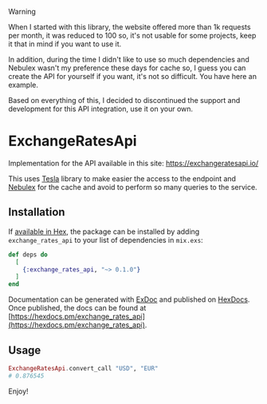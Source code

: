 > [!WARNING]
> When I started with this library, the website offered more than 1k requests per month, it was reduced to 100 so, it's not usable for some projects, keep it that in mind if you want to use it.
> 
> In addition, during the time I didn't like to use so much dependencies and Nebulex wasn't my preference these days for cache so, I guess you can create the API for yourself if you want, it's not so difficult. You have here an example.
> 
> Based on everything of this, I decided to discontinued the support and development for this API integration, use it on your own.

# ExchangeRatesApi

Implementation for the API available in this site: https://exchangeratesapi.io/

This uses [Tesla]() library to make easier the access to the endpoint and [Nebulex]() for the cache and avoid to perform so many queries to the service.

## Installation

If [available in Hex](https://hex.pm/docs/publish), the package can be installed
by adding `exchange_rates_api` to your list of dependencies in `mix.exs`:

```elixir
def deps do
  [
    {:exchange_rates_api, "~> 0.1.0"}
  ]
end
```

Documentation can be generated with [ExDoc](https://github.com/elixir-lang/ex_doc)
and published on [HexDocs](https://hexdocs.pm). Once published, the docs can
be found at [https://hexdocs.pm/exchange_rates_api](https://hexdocs.pm/exchange_rates_api).

## Usage

```elixir
ExchangeRatesApi.convert_call "USD", "EUR"
# 0.876545
```

Enjoy!
